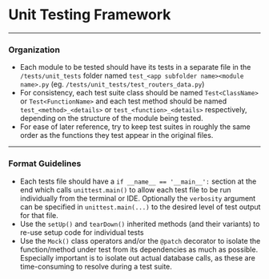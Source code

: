 # Unit Testing Framework

---
### Organization
- Each module to be tested should have its tests in a separate file in the  `/tests/unit_tests` folder named `test_<app subfolder name><module name>.py` (eg. `/tests/unit_tests/test_routers_data.py`)
- For consistency, each test suite class should be named `Test<ClassName>` or `Test<FunctionName>` and each test method should be named `test_<method>_<details>` or `test_<function>_<details>` respectively, depending on the structure of the module being tested.
- For ease of later reference, try to keep test suites in roughly the same order as the functions they test appear in the original files.
---
### Format Guidelines
- Each tests file should have a `if __name__ == '__main__':` section at the end which calls `unittest.main()` to allow each test file to be run individually from the terminal or IDE. Optionally the `verbosity` argument can be specified in `unittest.main(...)`  to the desired level of test output for that file.
- Use the `setUp()` and `tearDown()` inherited methods (and their variants) to re-use setup code for individual tests
- Use the `Mock()` class operators and/or the `@patch` decorator to isolate the function/method under test from its dependencies as much as possible. Especially important is to isolate out actual database calls, as these are time-consuming to resolve during a test suite. 